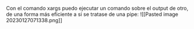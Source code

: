 Con el comando xargs puedo ejecutar un comando sobre el output de otro, de una forma más eficiente a si se tratase de una pipe:
![[Pasted image 20230127071338.png]]
